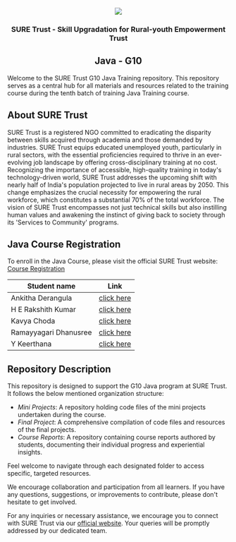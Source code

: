 <!-- PROJECT LOGO -->
<br />

<div align="center">
   <img src='https://user-images.githubusercontent.com/73131499/166115643-d3187f47-d38f-41b2-ae42-5ecbbc60de14.png' />


<h3 align="center">SURE Trust - Skill Upgradation for Rural-youth Empowerment Trust</h3>
  <h2>  Java - G10 </h2>
</div>

Welcome to the SURE Trust G10 Java Training repository. This repository serves as a central hub for all materials and resources related to the training course during the tenth batch of training Java Training course.

## About SURE Trust

SURE Trust is a registered NGO committed to eradicating the disparity between skills acquired through academia and those demanded by industries. SURE Trust equips educated unemployed youth, particularly in rural sectors, with the essential proficiencies required to thrive in an ever-evolving job landscape by offering cross-disciplinary training at no cost. Recognizing the importance of accessible, high-quality training in today's technology-driven world, SURE Trust addresses the upcoming shift with nearly half of India's population projected to live in rural areas by 2050. This change emphasizes the crucial necessity for empowering the rural workforce, which constitutes a substantial 70% of the total workforce. The vision of SURE Trust encompasses not just technical skills but also instilling human values and awakening the instinct of giving back to society through its 'Services to Community' programs. 

## Java Course Registration

To enroll in the Java Course, please visit the official SURE Trust website: [Course Registration](https://suretrustforruralyouth.com/courses)

|Student name|Link|
|------------|----|
|Ankitha Derangula|[click here](https://github.com/sure-trust/G10_Java/blob/main/Course%20Reports/Derangula%20Ankitha.md)|
|H E Rakshith Kumar|[click here](https://github.com/sure-trust/G10_Java/blob/main/Course%20Reports/H%20E%20Rakshith%20kumar.md)|
|Kavya Choda|[click here](https://github.com/sure-trust/G10_Java/blob/main/Course%20Reports/kavya%20choda.md)|
|Ramayyagari Dhanusree|[click here](https://github.com/sure-trust/G10_Java/blob/main/Course%20Reports/RAMAYYAGARI%20DHANUSREE.md)|
|Y Keerthana|[click here](https://github.com/sure-trust/G10_Java/blob/main/Course%20Reports/yarraguntla%20keerthana%20reddy.md)|

## Repository Description

This repository is designed to support the G10 Java program at SURE Trust. It follows the below mentioned organization structure:

- *Mini Projects*: A repository holding code files of the mini projects undertaken during the course.
- *Final Project*: A comprehensive compilation of code files and resources of the final projects.
- *Course Reports*: A repository containing course reports authored by students, documenting their individual progress and experiential insights.

Feel welcome to navigate through each designated folder to access specific, targeted resources. 

We encourage collaboration and participation from all learners. If you have any questions, suggestions, or improvements to contribute, please don't hesitate to get involved.

For any inquiries or necessary assistance, we encourage you to connect with SURE Trust via our [official website](https://suretrustforruralyouth.com/). Your queries will be promptly addressed by our dedicated team.
